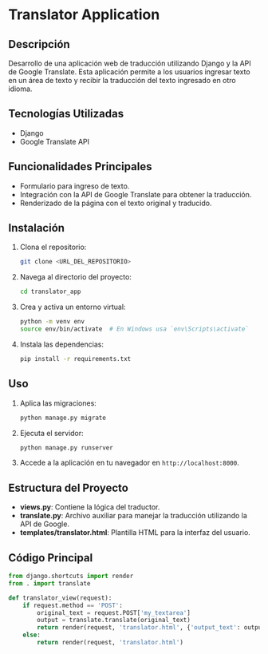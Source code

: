 # Translator Application

## Descripción
Desarrollo de una aplicación web de traducción utilizando Django y la API de Google Translate. Esta aplicación permite a los usuarios ingresar texto en un área de texto y recibir la traducción del texto ingresado en otro idioma.

## Tecnologías Utilizadas
- Django
- Google Translate API

## Funcionalidades Principales
- Formulario para ingreso de texto.
- Integración con la API de Google Translate para obtener la traducción.
- Renderizado de la página con el texto original y traducido.

## Instalación
1. Clona el repositorio:
    ```bash
    git clone <URL_DEL_REPOSITORIO>
    ```
2. Navega al directorio del proyecto:
    ```bash
    cd translator_app
    ```
3. Crea y activa un entorno virtual:
    ```bash
    python -m venv env
    source env/bin/activate  # En Windows usa `env\Scripts\activate`
    ```
4. Instala las dependencias:
    ```bash
    pip install -r requirements.txt
    ```

## Uso
1. Aplica las migraciones:
    ```bash
    python manage.py migrate
    ```
2. Ejecuta el servidor:
    ```bash
    python manage.py runserver
    ```
3. Accede a la aplicación en tu navegador en `http://localhost:8000`.

## Estructura del Proyecto
- **views.py**: Contiene la lógica del traductor.
- **translate.py**: Archivo auxiliar para manejar la traducción utilizando la API de Google.
- **templates/translator.html**: Plantilla HTML para la interfaz del usuario.

## Código Principal
```python
from django.shortcuts import render
from . import translate

def translator_view(request):
    if request.method == 'POST':
        original_text = request.POST['my_textarea']
        output = translate.translate(original_text)
        return render(request, 'translator.html', {'output_text': output, 'original_text': original_text})
    else:
        return render(request, 'translator.html')
